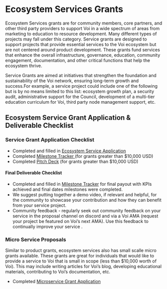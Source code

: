 # Ecosystem Services Grants

Ecosystem Services grants are for community members, core partners, and other third party providers to support Voi in a wide spectrum of areas from marketing to education to resource development. Many different types of projects may fall under this category. Service grants are designed to support projects that provide essential services to the Voi ecosystem but are not centered around product development. These grants fund services that enhance the overall infrastructure, governance, education, community engagement, documentation,  and other critical functions that help the ecosystem thrive. 

Service Grants are aimed at initiatives that strengthen the foundation and sustainability of the Voi network, ensuring long-term growth and success.For example, a service project could include one of the following but is by no means limited to this list: ecosystem growth plan, a security audit, administrative support for the Council, development of a multi-tier education curriculum for Voi, third party node management support, etc. 

## Ecosystem Service Grant Application & Deliverable Checklist

### Service Grant Application Checklist

- Completed and filled in [Ecosystem Service Application](https://forms.gle/z37FyyrMgxVtguPWA)
- Completed [Milestone Tracker ](https://docs.google.com/document/d/17QS_FfhjEttHnXu2d3DWKk4qoD6irAv0F3sVF17Y6wQ/edit#heading=h.alfnp343pc9r)(for grants greater than $10,000 USD)
- Completed [Pitch Deck](https://docs.google.com/presentation/d/1kDAVnKIJT5hYh_69jxW8XuXjQ2J7Pj91NlOxaNy7Zvo/edit?usp=sharing) (for grants greater than $10,000 USD)

#### Final Deliverable Checklist

- Completed and filled in [Milestone Tracker](https://docs.google.com/document/d/17QS_FfhjEttHnXu2d3DWKk4qoD6irAv0F3sVF17Y6wQ/edit#heading=h.alfnp343pc9r) for final payout with KPIs achieved and final dates milestones were completed.
- We suggest putting together a demo video, if relevant and helpful, for the community to showcase your contribution and how they can benefit from your service project.
- Community feedback - regularly seek out community feedback on your service in the proposal channel on discord and via a Voi AMA (request your project be featured on Voi’s next AMA). Use this feedback to continually improve your service .

### Micro Service Proposals

Similar to product grants, ecosystem services also has small scalle micro grants available. These grants are great for individuals that would like to provide a service to Voi that is small in scope (less than $10,000 worth of Voi). This may include writing articles for Voi’s blog, developing educational materials, contributing to Voi’s documentation, etc. 

- Completed [Microservice Grant Application](https://docs.google.com/forms/d/11EeE5Riw1xNCj2J48u5OAUGr1YpJIsooK8jCF483ekA/edit)
